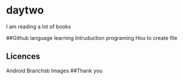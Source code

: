 # daytwo
I am reading a lot of books 

##Github language learning 
Intruduction 
programing 
Hou to create file 
## Licences 
Android 
Branchsb 
Images 
##Thank you 
